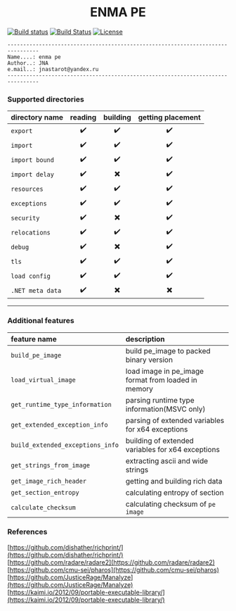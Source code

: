 <h1 align="center">ENMA PE</h1>

[![Build status](https://ci.appveyor.com/api/projects/status/b6bq9w9b1b7rjaoy)](https://ci.appveyor.com/project/jnastarot/enma-pe-u6wir)
[![Build Status](https://travis-ci.org/jnastarot/enma_pe.svg?branch=master)](https://travis-ci.org/jnastarot/enma_pe)
[![License](https://img.shields.io/badge/license-BSD3-blue.svg)](https://github.com/jnastarot/enma_pe/blob/master/LICENSE) 




```
--------------------------------------------------------------------------------
Name....: enma pe
Author..: JNA
e.mail..: jnastarot@yandex.ru
--------------------------------------------------------------------------------
```

### Supported directories
| directory name | reading | building | getting placement |
| :-------------- | :-------: | :-------: | :-------: |
| `export` | :heavy_check_mark: | :heavy_check_mark: | :heavy_check_mark: |
| `import` | :heavy_check_mark: | :heavy_check_mark: | :heavy_check_mark: |
| `import bound ` | :heavy_check_mark: | :heavy_check_mark: | :heavy_check_mark: |
| `import delay` | :heavy_check_mark: | :heavy_multiplication_x: | :heavy_check_mark: |
| `resources` | :heavy_check_mark: | :heavy_check_mark: | :heavy_check_mark: |
| `exceptions` | :heavy_check_mark: | :heavy_check_mark: | :heavy_check_mark: |
| `security` | :heavy_check_mark: | :heavy_multiplication_x: | :heavy_check_mark: |
| `relocations` | :heavy_check_mark: | :heavy_check_mark: | :heavy_check_mark: |
| `debug` | :heavy_check_mark: | :heavy_multiplication_x: | :heavy_check_mark: |
| `tls` | :heavy_check_mark: | :heavy_check_mark: | :heavy_check_mark: |
| `load config` | :heavy_check_mark: | :heavy_check_mark: | :heavy_check_mark: |
| `.NET meta data` | :heavy_check_mark: | :heavy_multiplication_x: | :heavy_multiplication_x: |

---

### Additional features
| feature name | description |
| :------ | :----------- |
| `build_pe_image` | build pe_image to packed binary version |
| `load_virtual_image` | load image in pe_image format from loaded in memory |
| `get_runtime_type_information` | parsing runtime type information(MSVC only) |
| `get_extended_exception_info` | parsing of extended variables for x64 exceptions |
| `build_extended_exceptions_info` | building of extended variables for x64 exceptions |
| `get_strings_from_image` | extracting ascii and wide strings |
| `get_image_rich_header` | getting and building rich data |
| `get_section_entropy` | calculating entropy of section |
| `calculate_checksum` | calculating checksum of `pe image` |

### References

[https://github.com/dishather/richprint/](https://github.com/dishather/richprint/)<br>
[https://github.com/radare/radare2](https://github.com/radare/radare2)<br>
[https://github.com/cmu-sei/pharos](https://github.com/cmu-sei/pharos)<br>
[https://github.com/JusticeRage/Manalyze](https://github.com/JusticeRage/Manalyze)<br>
[https://kaimi.io/2012/09/portable-executable-library/](https://kaimi.io/2012/09/portable-executable-library/)<br>